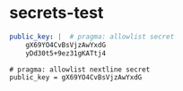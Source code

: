 # secrets-test

```yaml
public_key: |  # pragma: allowlist secret
    gX69YO4CvBsVjzAwYxdG
    yDd30t5+9ez31gKATtj4
```

```
# pragma: allowlist nextline secret
public_key = gX69YO4CvBsVjzAwYxdG
```
